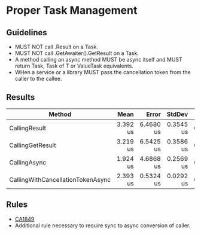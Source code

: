 # Proper Task Management

## Guidelines

- MUST NOT call .Result on a Task.
- MUST NOT call .GetAwaiter().GetResult on a Task.
- A method calling an async method MUST be async itself and MUST return Task, Task of T or ValueTask equivalents.
- WHen a service or a library MUST pass the cancellation token from the caller to the callee.

## Results

| Method                            | Mean     | Error     | StdDev    | Gen0   | Gen1   | Allocated |
|---------------------------------- |---------:|----------:|----------:|-------:|-------:|----------:|
| CallingResult                     | 3.392 us | 6.4680 us | 0.3545 us | 0.1221 | 0.0458 |     768 B |
| CallingGetResult                  | 3.219 us | 6.5425 us | 0.3586 us | 0.1221 | 0.0420 |     768 B |
| CallingAsync                      | 1.924 us | 4.6868 us | 0.2569 us | 0.1335 | 0.0458 |     840 B |
| CallingWithCancellationTokenAsync | 2.393 us | 0.5324 us | 0.0292 us | 0.1335 | 0.0458 |     856 B |

## Rules

- [CA1849](https://learn.microsoft.com/en-us/dotnet/fundamentals/code-analysis/quality-rules/ca1849)
- Additional rule necessary to require sync to async conversion of caller.
